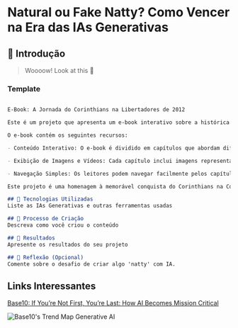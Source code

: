 # Natural ou Fake Natty? Como Vencer na Era das IAs Generativas

## 🚀 Introdução

> Woooow! Look at this 👀


### Template

```markdown

E-Book: A Jornada do Corinthians na Libertadores de 2012

Este é um projeto que apresenta um e-book interativo sobre a histórica jornada do Corinthians na Copa Libertadores da América de 2012. O e-book é desenvolvido em Python usando a biblioteca Tkinter para a interface gráfica.

O e-book contém os seguintes recursos:

- Conteúdo Interativo: O e-book é dividido em capítulos que abordam diferentes aspectos da campanha do Corinthians na Libertadores de 2012, desde a preparação e expectativas até a final e análise dos principais jogadores.

- Exibição de Imagens e Vídeos: Cada capítulo inclui imagens representativas e, além disso, há um botão para assistir a uma entrevista relacionada à jornada do Corinthians na Libertadores de 2012.

- Navegação Simples: Os leitores podem navegar facilmente pelos capítulos usando botões de navegação ou simplesmente rolando para cima ou para baixo.

Este projeto é uma homenagem à memorável conquista do Corinthians na Copa Libertadores da América de 2012 e oferece uma maneira interativa de reviver esse momento histórico para os torcedores do clube.

## 🤖 Tecnologias Utilizadas
Liste as IAs Generativas e outras ferramentas usadas

## 🧐 Processo de Criação
Descreva como você criou o conteúdo

## 🚀 Resultados
Apresente os resultados do seu projeto

## 💭 Reflexão (Opcional)
Comente sobre o desafio de criar algo 'natty' com IA.
```


## Links Interessantes

[Base10: If You’re Not First, You’re Last: How AI Becomes Mission Critical](https://base10.vc/post/generative-ai-mission-critical/)

![Base10's Trend Map Generative AI](https://github.com/digitalinnovationone/lab-natty-or-not/assets/730492/f4df26e8-f8f7-4419-8252-c69d73ea930c)
